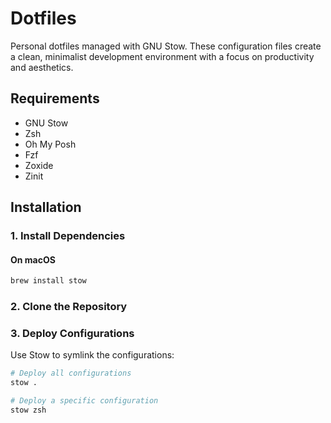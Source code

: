 # Dotfiles

Personal dotfiles managed with GNU Stow. These configuration files create a clean, minimalist development environment with a focus on productivity and aesthetics.

## Requirements

- GNU Stow
- Zsh
- Oh My Posh
- Fzf
- Zoxide
- Zinit

## Installation

### 1. Install Dependencies

#### On macOS

```sh
brew install stow
```

### 2. Clone the Repository

### 3. Deploy Configurations

Use Stow to symlink the configurations:

```sh
# Deploy all configurations
stow .

# Deploy a specific configuration
stow zsh
```

